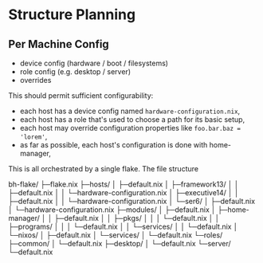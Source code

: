 # Structure Planning

## Per Machine Config

- device config (hardware / boot / filesystems)
- role config (e.g. desktop / server)
- overrides

This should permit sufficient configurability:

- each host has a device config named `hardware-configuration.nix`,
- each host has a role that's used to choose a path for its basic setup,
- each host may override configuration properties like `foo.bar.baz = 'lorem'`,
- as far as possible, each host's configuration is done with home-manager,

This is all orchestrated by a single flake. The file structure

bh-flake/
├─flake.nix
├─hosts/
│ ├─default.nix
│ ├─framework13/ 
│ │ ├─default.nix
│ │ └─hardware-configuration.nix
│ ├─executive14/ 
│ │ ├─default.nix
│ │ └─hardware-configuration.nix
│ └─ser6/ 
│   ├─default.nix
│   └─hardware-configuration.nix
├─modules/
│ ├─default.nix
│ ├─home-manager/
│ │ ├─default.nix
│ │ ├─pkgs/ 
│ │ │ └─default.nix
│ │ ├─programs/ 
│ │ │ └─default.nix
│ │ └─services/ 
│ │   └─default.nix
│ └─nixos/ 
│   ├─default.nix
│   └─services/ 
│     └─default.nix
└─roles/
   ├─common/ 
   │ └─default.nix
   ├─desktop/ 
   │ └─default.nix
   └─server/ 
     └─default.nix
